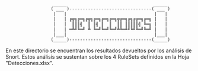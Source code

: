                       _____                                 _____ 
                     ( ___ )-------------------------------( ___ )
                      |   |                                 |   | 
                      |   | ╔╦╗╔═╗╔╦╗╔═╗╔═╗╔═╗╦╔═╗╔╗╔╔═╗╔═╗ |   | 
                      |   |  ║║║╣  ║ ║╣ ║  ║  ║║ ║║║║║╣ ╚═╗ |   | 
                      |   | ═╩╝╚═╝ ╩ ╚═╝╚═╝╚═╝╩╚═╝╝╚╝╚═╝╚═╝ |   | 
                      |___|                                 |___| 
                     (_____)-------------------------------(_____)
    
En este directorio se encuentran los resultados devueltos por los análisis de Snort. 
Estos análisis se sustentan sobre los 4 RuleSets definidos en la Hoja "Detecciones.xlsx".
